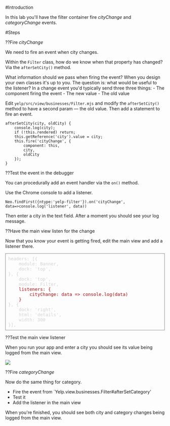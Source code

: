 #Introduction

In this lab you'll have the filter container fire
_cityChange_ and _categoryChange_ events.

#Steps

??Fire _cityChange_

We need to fire an event when city changes. 

Within the `Filter` class, how do we know when that property has changed? Via the `afterSetCity()` method.

What information should we pass when firing the event? When you design your own classes
it's up to you. The question is: what would be useful to the listener? In a change event 
you'd typically send three three things:
    - The component firing the event
    - The new value
    - The old value

Edit `yelp/src/view/businesses/Filter.mjs` and modify the `afterSetCity()` method to have
a second param &mdash; the old value. Then add a statement to fire an event.

    afterSetCity(city, oldCity) {
        console.log(city);
        if (!this.rendered) return;
        this.getReference('city').value = city;
        this.fire('cityChange', {
            component: this,
            city,
            oldCity
        });
    }

??Test the event in the debugger

You can procedurally add an event handler via the `on()` method.

Use the Chrome console to add a listener. 

    Neo.findFirst({ntype:'yelp-filter'}).on('cityChange', data=>console.log('listener', data))

Then enter a city in the text field. After a moment you should see your log message.

??Have the main view listen for the change

Now that you know your event is getting fired, edit the main view and add a listener there.

<pre style="border: thin solid gray; padding: 8px; color: lightgray;">
headers: [{
    module: Banner,
    dock: 'top',
}, {
    dock: 'top',
    module: Filter,
    <span style="color:#b91010;">listeners: {
        cityChange: data => console.log(data)
    }</span>
}, {
    dock: 'right',
    html: 'details',
    width: 300
}],
</pre>

??Test the main view listener

When you run your app and enter a city you should see its value being logged from the main view.

<img src="https://s3.amazonaws.com/edu.umich.rahder.neo.learn.images/yelp/OnCityChangeEvent.png"></pre>

??Fire _categoryChange_

Now do the same thing for category. 

- Fire the event from `Yelp.view.businesses.Filter#afterSetCategory'
- Test it
- Add the listener in the main view

When you're finished, you should see both city and category changes being logged
from the main view.